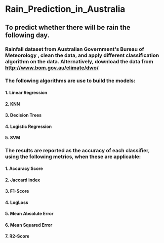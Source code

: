 # Rain_Prediction_in_Australia
## To predict whether there will be rain the following day.
### Rainfall dataset from Australian Government's Bureau of Meteorology , clean the data, and apply different classification algorithm on the data. Alternatively, download the data from http://www.bom.gov.au/climate/dwo/

### The following algorithms are use to build the models:
#### 1. Linear Regression
#### 2. KNN
#### 3. Decision Trees
#### 4. Logistic Regression
#### 5. SVM

### The results are reported as the accuracy of each classifier, using the following metrics, when these are applicable:
#### 1. Accuracy Score
#### 2. Jaccard Index
#### 3. F1-Score
#### 4. LogLoss
#### 5. Mean Absolute Error
#### 6. Mean Squared Error
#### 7. R2-Score
